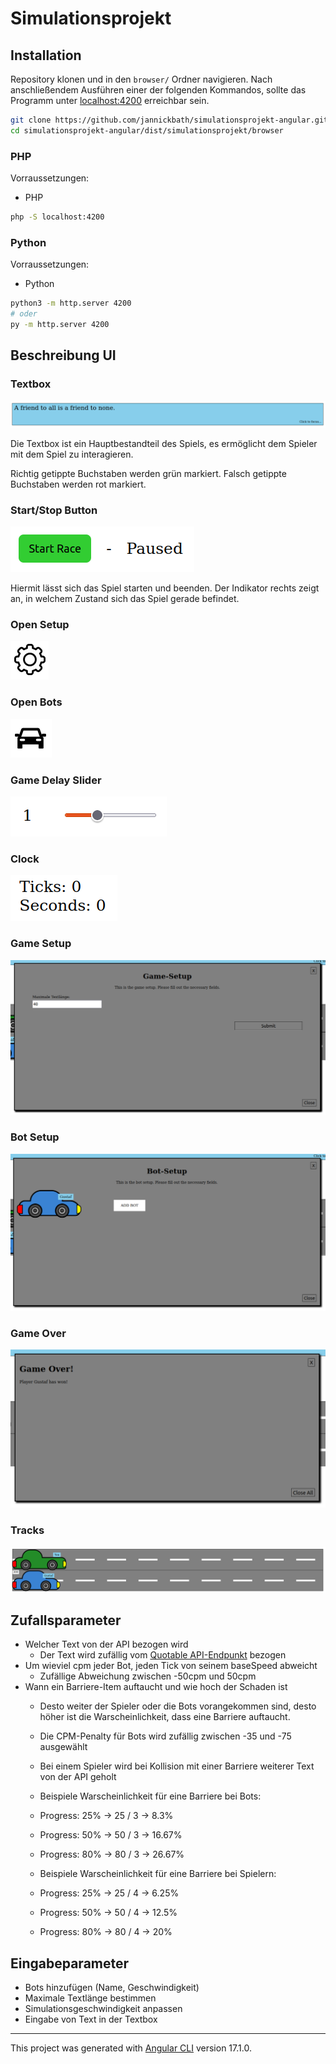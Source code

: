 # Simulationsprojekt

## Installation

Repository klonen und in den `browser/` Ordner navigieren. Nach anschließendem Ausführen einer der folgenden Kommandos, sollte das Programm unter [localhost:4200](localhost:4200) erreichbar sein.

```bash
git clone https://github.com/jannickbath/simulationsprojekt-angular.git
cd simulationsprojekt-angular/dist/simulationsprojekt/browser
```

### PHP

Vorraussetzungen:
- PHP


```bash
php -S localhost:4200
```

### Python

Vorraussetzungen:
- Python

```bash
python3 -m http.server 4200
# oder
py -m http.server 4200
```

## Beschreibung UI

### Textbox

![](./assets/documentation/textbox.png)

Die Textbox ist ein Hauptbestandteil des Spiels, es ermöglicht dem Spieler mit dem Spiel zu interagieren.

Richtig getippte Buchstaben werden grün markiert. Falsch getippte Buchstaben werden rot markiert.

### Start/Stop Button

![](./assets/documentation/game-state-toggle.png)

Hiermit lässt sich das Spiel starten und beenden. Der Indikator rechts zeigt an, in welchem Zustand sich das Spiel gerade befindet.

### Open Setup

![](./assets/documentation/open-setup.png)

### Open Bots

![](./assets/documentation/open_bots.png)

### Game Delay Slider

![](./assets/documentation/game_delay_slider.png)

### Clock

![](./assets/documentation/clock.png)

### Game Setup

![](./assets/documentation/game_setup.png)

### Bot Setup

![](./assets/documentation/bot-setup.png)

### Game Over

![](./assets/documentation/game-over.png)

### Tracks

![](./assets/documentation/tracks.png)

## Zufallsparameter

- Welcher Text von der API bezogen wird
  - Der Text wird zufällig vom [Quotable API-Endpunkt](https://api.quotable.io/quotes/random) bezogen
- Um wieviel cpm jeder Bot, jeden Tick von seinem baseSpeed abweicht
  - Zufällige Abweichung zwischen -50cpm und 50cpm
- Wann ein Barriere-Item auftaucht und wie hoch der Schaden ist
    - Desto weiter der Spieler oder die Bots vorangekommen sind, desto höher ist die Warscheinlichkeit, dass eine Barriere auftaucht.
    - Die CPM-Penalty für Bots wird zufällig zwischen -35 und -75 ausgewählt
    - Bei einem Spieler wird bei Kollision mit einer Barriere weiterer Text von der API geholt

    - Beispiele Warscheinlichkeit für eine Barriere bei Bots:
     - Progress: 25% -> 25 / 3 -> 8.3%
     - Progress: 50% -> 50 / 3 -> 16.67%
     - Progress: 80% -> 80 / 3 -> 26.67%

    - Beispiele Warscheinlichkeit für eine Barriere bei Spielern:
     - Progress: 25% -> 25 / 4 -> 6.25%
     - Progress: 50% -> 50 / 4 -> 12.5%
     - Progress: 80% -> 80 / 4 -> 20%

## Eingabeparameter

- Bots hinzufügen (Name, Geschwindigkeit)
- Maximale Textlänge bestimmen
- Simulationsgeschwindigkeit anpassen
- Eingabe von Text in der Textbox

---

This project was generated with [Angular CLI](https://github.com/angular/angular-cli) version 17.1.0.